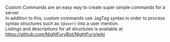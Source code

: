 Custom Commands are an easy way to create super simple commands for a server.<br>
In addition to this, custom commands use JagTag syntax in order to process syntax structures such as `{@user}` into a user mention.<br>
Listings and descriptions for all structures is available at https://github.com/NightFuryBot/NightFury/wiki